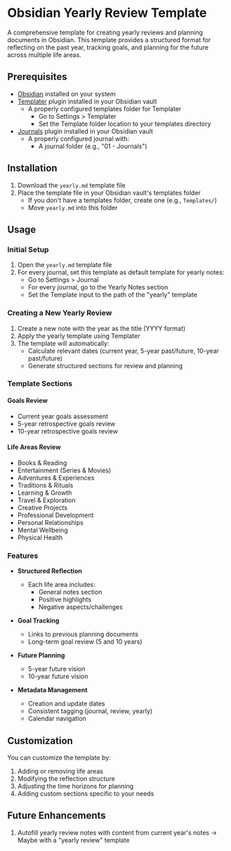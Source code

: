 # Obsidian Yearly Review Template

A comprehensive template for creating yearly reviews and planning documents in Obsidian. This template provides a structured format for reflecting on the past year, tracking goals, and planning for the future across multiple life areas.

## Prerequisites

- [Obsidian](https://obsidian.md/) installed on your system
- [Templater](https://github.com/SilentVoid13/Templater) plugin installed in your Obsidian vault
  - A properly configured templates folder for Templater
    - Go to Settings > Templater
    - Set the Template folder location to your templates directory
- [Journals](https://github.com/srg-kostyrko/obsidian-journal) plugin installed in your Obsidian vault
  - A properly configured journal with:
    - A journal folder (e.g., "01 - Journals")

## Installation

1. Download the `yearly.md` template file
2. Place the template file in your Obsidian vault's templates folder
   - If you don't have a templates folder, create one (e.g., `Templates/`)
   - Move `yearly.md` into this folder

## Usage

### Initial Setup

1. Open the `yearly.md` template file
2. For every journal, set this template as default template for yearly notes:
   - Go to Settings > Journal
   - For every journal, go to the Yearly Notes section
   - Set the Template input to the path of the "yearly" template

### Creating a New Yearly Review

1. Create a new note with the year as the title (YYYY format)
2. Apply the yearly template using Templater
3. The template will automatically:
   - Calculate relevant dates (current year, 5-year past/future, 10-year past/future)
   - Generate structured sections for review and planning

### Template Sections

#### Goals Review

- Current year goals assessment
- 5-year retrospective goals review
- 10-year retrospective goals review

#### Life Areas Review

- Books & Reading
- Entertainment (Series & Movies)
- Adventures & Experiences
- Traditions & Rituals
- Learning & Growth
- Travel & Exploration
- Creative Projects
- Professional Development
- Personal Relationships
- Mental Wellbeing
- Physical Health

### Features

- **Structured Reflection**
  - Each life area includes:
    - General notes section
    - Positive highlights
    - Negative aspects/challenges

- **Goal Tracking**
  - Links to previous planning documents
  - Long-term goal review (5 and 10 years)

- **Future Planning**
  - 5-year future vision
  - 10-year future vision

- **Metadata Management**
  - Creation and update dates
  - Consistent tagging (journal, review, yearly)
  - Calendar navigation

## Customization

You can customize the template by:

1. Adding or removing life areas
2. Modifying the reflection structure
3. Adjusting the time horizons for planning
4. Adding custom sections specific to your needs

## Future Enhancements

1. Autofill yearly review notes with content from current year's notes -> Maybe with a "yearly review" template 
